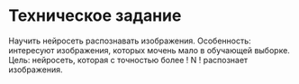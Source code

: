 # Техническое задание
Научить нейросеть распознавать изображения.
Особенность: интересуют изображения, которых мочень мало в обучающей выборке.
Цель: нейросеть, которая с точностью более ! N ! распознает изображения.
